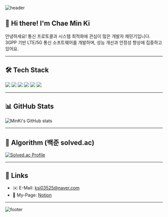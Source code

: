 <!-- 헤더 이미지 -->
![header](https://capsule-render.vercel.app/api?type=waving&color=gradient&height=200&section=header&text=CHAE%20MIN%20KI%20😄&fontSize=50&fontAlign=50&fontColor=ffffff)

<!-- 간단한 소개 -->
## 👋 Hi there! I'm Chae Min Ki

안녕하세요! 통신 프로토콜과 시스템 최적화에 관심이 많은 개발자 채민기입니다.  
3GPP 기반 LTE/5G 통신 소프트웨어를 개발하며, 성능 개선과 안정성 향상에 집중하고 있어요.

---

## 🛠️ Tech Stack

<!-- 아이콘은 필요에 따라 바꾸세요 -->
<img src="https://img.shields.io/badge/C-00599C?style=flat-square&logo=C&logoColor=white"/>
<img src="https://img.shields.io/badge/C++-00599C?style=flat-square&logo=C%2B%2B&logoColor=white"/>
<img src="https://img.shields.io/badge/Linux-FCC624?style=flat-square&logo=linux&logoColor=black"/>
<img src="https://img.shields.io/badge/Git-F05032?style=flat-square&logo=git&logoColor=white"/>
<img src="https://img.shields.io/badge/OpenWRT-00B9E4?style=flat-square&logo=OpenWrt&logoColor=white"/>
<img src="https://img.shields.io/badge/VisualStudioCode-007ACC?style=flat-square&logo=visual-studio-code&logoColor=white"/>

---

## 📊 GitHub Stats

![MinKi's GitHub stats](https://github-readme-stats.vercel.app/api?username=chaemink2&show_icons=true&theme=radical&hide_title=true)

---

## 🧩 Algorithm (백준 solved.ac)

[![Solved.ac Profile](http://mazassumnida.wtf/api/v2/generate_badge?boj=ksi03525)](https://solved.ac/ksi03525/)

---

## 🔗 Links

- ✉️ E-Mail: ksi03525@naver.com
- 📝 My-Page: [Notion](https://www.notion.so/1f80c4be20d580f7b9f3f33626717654)

---

<!-- 바닥글 이미지 -->
![footer](https://capsule-render.vercel.app/api?type=waving&color=auto&height=100&section=footer)
